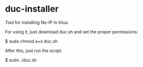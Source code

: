 duc-installer
=============

Tool for installing No-IP in linux.


For using it, just download duc.sh and set the proper permissions:

$ sudo chmod a+x duc.sh

After this, just run the script:

$ sudo ./duc.sh
